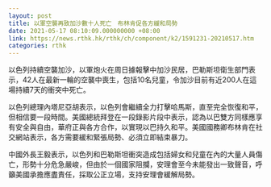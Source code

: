 ```yaml
---
layout: post
title: 以軍空襲再致加沙數十人死亡　布林肯促各方緩和局勢
date: 2021-05-17 08:10:09.000000000 +08:00
link: https://news.rthk.hk/rthk/ch/component/k2/1591231-20210517.htm
categories: rthk
---
```


以色列持續空襲加沙，以軍炮火在周日據報擊中加沙民居，巴勒斯坦衛生部門表示，42人在最新一輪的空襲中喪生，包括10名兒童，令加沙目前有近200人在這場持續7天的衝突中死亡。

以色列總理內塔尼亞胡表示，以色列會繼續全力打擊哈馬斯，直至完全恢復和平，但相信要一段時間。美國總統拜登在一段錄影片段中表示，認為以巴雙方同樣應享有安全與自由，華府正與各方合作，以實現以巴持久和平。美國國務卿布林肯在社交網站表示，各方需要緩和緊張局勢、必須立即結束暴力。

中國外長王毅表示，以色列和巴勒斯坦衝突造成包括婦女和兒童在內的大量人員傷亡，形勢十分危急嚴峻，但由於一個國家阻攔，安理會至今未能發出一致聲音，呼籲美國承擔應盡責任，採取公正立場，支持安理會緩解局勢。
